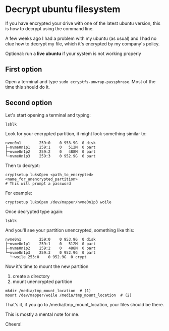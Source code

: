 <!--
.. title: Decrypt filesystem
.. slug: decrypt-filesystem
.. date: 2018-07-13 18:14:43 UTC-03:00
.. tags: linux, ubuntu, encrypt
.. category: linux
.. link: https://woile.github.io/posts/decrypt-filesystem/
.. description: how to decrypt your ubuntu linux machine from command line
.. type: text
-->

# Decrypt ubuntu filesystem

If you have encrypted your drive with one of the latest ubuntu version, this is how to decrypt using the command line.

A few weeks ago I had a problem with my ubuntu (as usual) and I had no clue how to decrypt my file, which it's encrypted by my company's policy.

Optional: run a **live ubuntu** if your system is not working properly

## First option

Open a terminal and type `sudo ecryptfs-unwrap-passphrase`. Most of the time this should do it.

<!-- TEASER_END -->

## Second option

Let's start opening a terminal and typing:

`lsblk`

Look for your encrypted partition, it might look something similar to:

```shell
nvme0n1        259:0    0 953.9G  0 disk
├─nvme0n1p1    259:1    0   512M  0 part
├─nvme0n1p2    259:2    0   488M  0 part
└─nvme0n1p3    259:3    0 952.9G  0 part
```

Then to decrypt:

```shell
cryptsetup luksOpen <path_to_encrypted> <name_for_unencrypted_partition>
# This will prompt a password
```

For example:

```shell
cryptsetup luksOpen /dev/mapper/nvme0n1p3 woile
```

Once decrypted type again:

`lsblk`

And you'll see your partition unencrypted, something like this:

```shell
nvme0n1        259:0    0 953.9G  0 disk
├─nvme0n1p1    259:1    0   512M  0 part
├─nvme0n1p2    259:2    0   488M  0 part
└─nvme0n1p3    259:3    0 952.9G  0 part
  └─woile 253:0    0 952.9G  0 crypt
```

Now it's time to mount the new partition

1. create a directory
2. mount unencrypted partition

```shell
mkdir /media/tmp_mount_location  # (1)
mount /dev/mapper/woile /media/tmp_mount_location  # (2)
```

That's it, if you go to /media/tmp_mount_location, your files should be there.

This is mostly a mental note for me.

Cheers!
